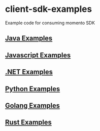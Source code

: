 # client-sdk-examples

Example code for consuming momento SDK

## [Java Examples](java/)

## [Javascript Examples](javascript/)

## [.NET Examples](dotnet/)

## [Python Examples](python/)

## [Golang Examples](golang/)

## [Rust Examples](rust/)
